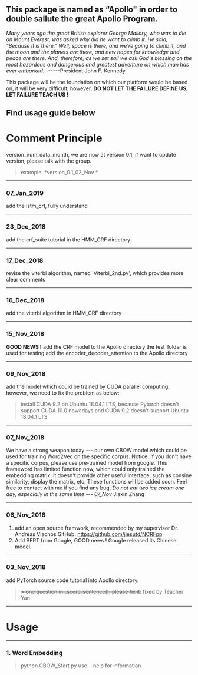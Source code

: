 ## **This package is named as “Apollo" in order to double sallute the great Apollo Program.**

*Many years ago the great British explorer George Mallory, who was to die on Mount Everest, was asked why did he want to climb it. He said, "Because it is there."
Well, space is there, and we're going to climb it, and the moon and the planets are there, and new hopes for knowledge and peace are there. And, therefore, as we set sail we ask God's blessing on the most hazardous and dangerous and greatest adventure on which man has ever embarked.*			------President John F. Kennedy

This package will be the foundation on which our platform would be based on, it will be very difficult, however, **DO NOT LET THE FAILURE DEFINE US, LET FAILURE TEACH US !**

## Find usage guide below


# Comment Principle
version_num_data_month, we are now at version 0.1, if want to update version, please talk with the group.
> example: *version_0.1_02_Nov	*

------------
### 07_Jan_2019

add the lstm_crf, fully understand  

------------
### 23_Dec_2018

add the crf_suite tutorial in the HMM_CRF directory

------------
### 17_Dec_2018

revise the viterbi algorithm, named 'Viterbi_2nd.py', which provides more clear comments

------------
### 16_Dec_2018

add the viterbi algorithm in HMM_CRF directory

------------

### 15_Nov_2018
**GOOD NEWS !**
add the CRF model to the Apollo directory
the test_folder is used for testing
add the encoder_decoder_attention to the Apollo directory

------------
### 09_Nov_2018
add the model which could be trained by CUDA parallel computing, however, we need to fix the problem as below:
> install CUDA 9.2 on Ubuntu 18.04.1 LTS, because Pytorch doesn't support CUDA 10.0 nowadays and CUDA 9.2 doesn't support Ubuntu 18.04.1 LTS
------------


### 07_Nov_2018
We have a strong weapon today --- our own CBOW model which could be used for training Word2Vec on the specific corpus. 
Notice: If you don't have a specific corpus, please use pre-trained model from google.
This frameword has limited function now, which could only trained the embedding matrix, it doesn't provide other useful interface, such as consine similarity, display the matrix, etc. These functions will be added soon.
Feel free to contact with me if you find any bug.
*Do not eat two ice cream one day, especially in the same time --- 07_Nov*
Jiaxin Zhang

------------
### 06_Nov_2018
1. add an open source framwork, recommended by my supervisor Dr. Andreas Vlachos
GitHub: https://github.com/jiesutd/NCRFpp
2. Add BERT from Google, GOOD news ! Google released its Chinese model.

------------



### 03_Nov_2018
add PyTorch source code tutorial into Apollo directory.
> ~~> one question in _score_sentence(), please fix it.~~
> fixed by Teacher Yan

------------

# Usage

------------

### 1. Word Embedding
> python CBOW_Start.py
use --help for information
